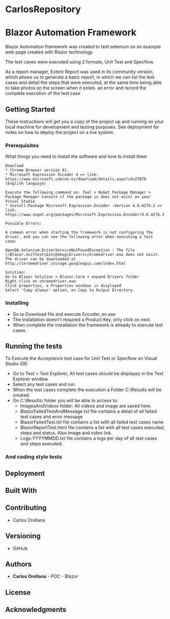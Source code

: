 # CarlosRepository

# Blazor Automation Framework

Blazor Automation framework was created to test selenium on an example web page created with Blazor technology.

The test cases were executed using 2 formats, Unit Test and Specflow.

As a report manager, Extent Report was used in its community version, which allows us to generate a basic report, 
in which we can list the test cases and detail the steps that were executed, at the same time being able to take photos 
on the screen when it exists. an error and record the complete execution of the test case

## Getting Started

These instructions will get you a copy of the project up and running on your local machine for development and testing purposes. See deployment for notes on how to deploy the project on a live system.

### Prerequisites

What things you need to install the software and how to install them

```
Download
* Chrome Browser version 81.
* Microsoft Expression Encoder 4 => link: https://www.microsoft.com/es-es/download/details.aspx?id=27870 (English languaje)

Execute the following command on: Tool > NuGet Package Manager > Package Manager Console if the package is does not exist on your Visual Studio
* Install-Package Microsoft.Expression.Encoder -Version 4.0.4276.3 => link: https://www.nuget.org/packages/Microsoft.Expression.Encoder/4.0.4276.3

Possible Errors:

A common error when starting the framework is not configuring the driver, and you can see the following error when executing a test case:

OpenQA.Selenium.DriverServiceNotFoundException : The file \\Blazor.UnitTest\bin\Debug\Drivers\chromedriver.exe does not exist. The driver can be downloaded at http://chromedriver.storage.googleapis.com/index.html

Solution: 
Go to Blazor Solution > Blazor.Core > expand Drivers folder
Right click on chromedriver.exe
Click properties, a Properties windows is displayed
Select 'Copy always' option, on Copy to Output Directory.
```

### Installing

* Go to Download file and execute Encoder_en.exe
* The installation doesn't required a Product Key, only click on next.
* When complete the installation the framework is already to execute test cases.

## Running the tests


To Execute the Acceptance test case for Unit Test or Specflow on Visual Studio IDE:
* Go to Test > Test Explorer, All test cases should be displayey in the Text Explorer window.
* Select any test cases and run.
* When the test cases complete the execution a Folder C:\Results will be created.
* On C:\Results\ folder you will be able to access to:
  - ImagesAndVideos folder: All videos and image are saved here.
  - BlazorFailedTestAndMessage.txt file contains a detail of all failed test cases and error message
  - BlazorFailedTest.txt file contains a list with all failed test cases name
  - BlazorReportTest.html file contains a list with all test cases executed, steps and status. Also Image and video link.
  - Logs-YYYYMMDD.txt file contains a logs per day of all test cases and steps executed.
   

### And coding style tests

## Deployment

## Built With

## Contributing

* Carlos Orellana

## Versioning

* GitHub

## Authors

* **Carlos Orellana** - *POC - Blazor* 

## License

## Acknowledgments

